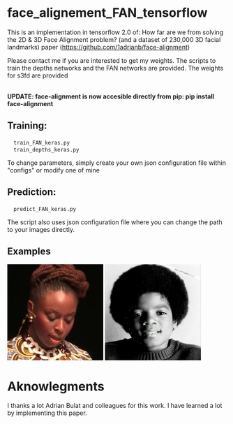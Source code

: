 # face_alignement_FAN_tensorflow

This is an implementation in tensorflow 2.0 of: How far are we from solving the 2D & 3D Face Alignment problem? (and a
dataset of 230,000 3D facial landmarks) paper (https://github.com/1adrianb/face-alignment)

Please contact me if you are interested to get my weights. The scripts to train the depths networks and the FAN networks are provided. 
The weights for s3fd are provided

\
**UPDATE: face-alignment is now accesible directly from pip: pip install face-alignment**

## Training:
```
  train_FAN_keras.py
  train_depths_keras.py
```
To change parameters, simply create your own json configuration file within "configs" or modify one of mine

## Prediction:
```
  predict_FAN_keras.py
```
The script also uses json configuration file where you can change the path to your images directly.

## Examples

<img src='examples/0005_lmk.jpg' height="220"> <img src='examples/indoor_068_lmk.jpg' height="220">

# Aknowlegments
I thanks a lot Adrian Bulat and colleagues for this work. I have learned a lot by implementing this paper.
